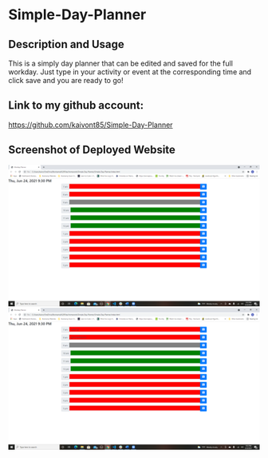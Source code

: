 # Simple-Day-Planner

## Description and Usage

This is a simply day planner that can be edited and saved for the full workday. Just type in your activity or event at the corresponding time and click save and you are ready to go! 

## Link to my github account: 

https://github.com/kaivont85/Simple-Day-Planner


## Screenshot of Deployed Website

![my sample screenshot](./assets/images/main-page.png)  
![my sample screenshot](./assets/images/filling-in-times.png)  
